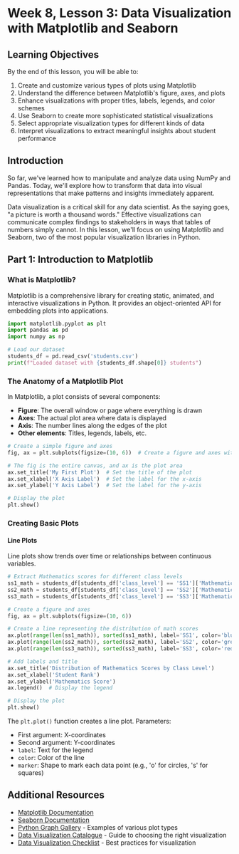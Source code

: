 # Week 8, Lesson 3: Data Visualization with Matplotlib and Seaborn

## Learning Objectives
By the end of this lesson, you will be able to:
1. Create and customize various types of plots using Matplotlib
2. Understand the difference between Matplotlib's figure, axes, and plots
3. Enhance visualizations with proper titles, labels, legends, and color schemes
4. Use Seaborn to create more sophisticated statistical visualizations
5. Select appropriate visualization types for different kinds of data
6. Interpret visualizations to extract meaningful insights about student performance

## Introduction

So far, we've learned how to manipulate and analyze data using NumPy and Pandas. Today, we'll explore how to transform that data into visual representations that make patterns and insights immediately apparent.

Data visualization is a critical skill for any data scientist. As the saying goes, "a picture is worth a thousand words." Effective visualizations can communicate complex findings to stakeholders in ways that tables of numbers simply cannot. In this lesson, we'll focus on using Matplotlib and Seaborn, two of the most popular visualization libraries in Python.

## Part 1: Introduction to Matplotlib

### What is Matplotlib?

Matplotlib is a comprehensive library for creating static, animated, and interactive visualizations in Python. It provides an object-oriented API for embedding plots into applications.

```python
import matplotlib.pyplot as plt
import pandas as pd
import numpy as np

# Load our dataset
students_df = pd.read_csv('students.csv')
print(f"Loaded dataset with {students_df.shape[0]} students")
```

### The Anatomy of a Matplotlib Plot

In Matplotlib, a plot consists of several components:
- **Figure**: The overall window or page where everything is drawn
- **Axes**: The actual plot area where data is displayed
- **Axis**: The number lines along the edges of the plot
- **Other elements**: Titles, legends, labels, etc.

```python
# Create a simple figure and axes
fig, ax = plt.subplots(figsize=(10, 6))  # Create a figure and axes with specified size

# The fig is the entire canvas, and ax is the plot area
ax.set_title('My First Plot')  # Set the title of the plot
ax.set_xlabel('X Axis Label')  # Set the label for the x-axis
ax.set_ylabel('Y Axis Label')  # Set the label for the y-axis

# Display the plot
plt.show()
```

### Creating Basic Plots

#### Line Plots
Line plots show trends over time or relationships between continuous variables.

```python
# Extract Mathematics scores for different class levels
ss1_math = students_df[students_df['class_level'] == 'SS1']['Mathematics']
ss2_math = students_df[students_df['class_level'] == 'SS2']['Mathematics']
ss3_math = students_df[students_df['class_level'] == 'SS3']['Mathematics']

# Create a figure and axes
fig, ax = plt.subplots(figsize=(10, 6))

# Create a line representing the distribution of math scores
ax.plot(range(len(ss1_math)), sorted(ss1_math), label='SS1', color='blue', marker='o')
ax.plot(range(len(ss2_math)), sorted(ss2_math), label='SS2', color='green', marker='s')
ax.plot(range(len(ss3_math)), sorted(ss3_math), label='SS3', color='red', marker='^')

# Add labels and title
ax.set_title('Distribution of Mathematics Scores by Class Level')
ax.set_xlabel('Student Rank')
ax.set_ylabel('Mathematics Score')
ax.legend()  # Display the legend

# Display the plot
plt.show()
```

The `plt.plot()` function creates a line plot. Parameters:
- First argument: X-coordinates
- Second argument: Y-coordinates
- `label`: Text for the legend
- `color`: Color of the line
- `marker`: Shape to mark each data point (e.g., 'o' for circles, 's' for squares)


## Additional Resources
- [Matplotlib Documentation](https://matplotlib.org/stable/contents.html)
- [Seaborn Documentation](https://seaborn.pydata.org/)
- [Python Graph Gallery](https://python-graph-gallery.com/) - Examples of various plot types
- [Data Visualization Catalogue](https://datavizcatalogue.com/) - Guide to choosing the right visualization
- [Data Visualization Checklist](https://depictdatastudio.com/checklist/) - Best practices for visualization
